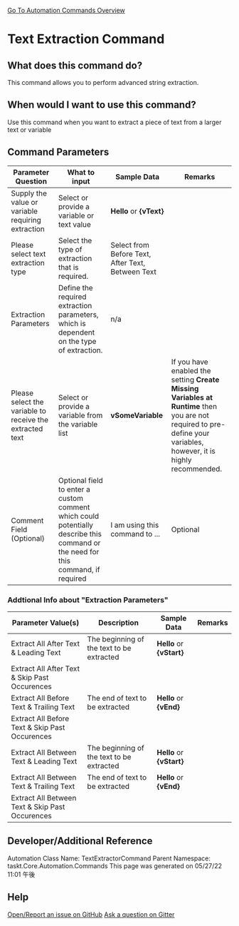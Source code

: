 <!--TITLE: Text Extraction Command -->
<!-- SUBTITLE: a command in the Data Commands group. -->
[Go To Automation Commands Overview](/automation-commands.md)


# Text Extraction Command


## What does this command do?
This command allows you to perform advanced string extraction.


## When would I want to use this command?
Use this command when you want to extract a piece of text from a larger text or variable


## Command Parameters
| Parameter Question   	| What to input  	|  Sample Data 	| Remarks  	|
| ---                    | ---               | ---           | ---       |
|Supply the value or variable requiring extraction|Select or provide a variable or text value|**Hello** or **{vText}**||
|Please select text extraction type|Select the type of extraction that is required.|Select from Before Text, After Text, Between Text||
|Extraction Parameters|Define the required extraction parameters, which is dependent on the type of extraction.|n/a||
|Please select the variable to receive the extracted text|Select or provide a variable from the variable list|**vSomeVariable**|If you have enabled the setting **Create Missing Variables at Runtime** then you are not required to pre-define your variables, however, it is highly recommended.|
|Comment Field (Optional)|Optional field to enter a custom comment which could potentially describe this command or the need for this command, if required|I am using this command to ...|Optional|






### Addtional Info about &quot;Extraction Parameters&quot;
| Parameter Value(s) | Description   | Sample Data 	| Remarks  	|
| ---             | ---           | ---          | ---       |
|Extract All After Text &amp; Leading Text|The beginning of the text to be extracted|**Hello** or **{vStart}**||
|Extract All After Text &amp; Skip Past Occurences||||
|Extract All Before Text &amp; Trailing Text|The end of text to be extracted|**Hello** or **{vEnd}**||
|Extract All Before Text &amp; Skip Past Occurences||||
|Extract All Between Text &amp; Leading Text|The beginning of the text to be extracted|**Hello** or **{vStart}**||
|Extract All Between Text &amp; Trailing Text|The end of text to be extracted|**Hello** or **{vEnd}**||
|Extract All Between Text &amp; Skip Past Occurences||||






## Developer/Additional Reference
Automation Class Name: TextExtractorCommand
Parent Namespace: taskt.Core.Automation.Commands
This page was generated on 05/27/22 11:01 午後


## Help
[Open/Report an issue on GitHub](https://github.com/saucepleez/taskt/issues/new)
[Ask a question on Gitter](https://gitter.im/taskt-rpa/Lobby)
